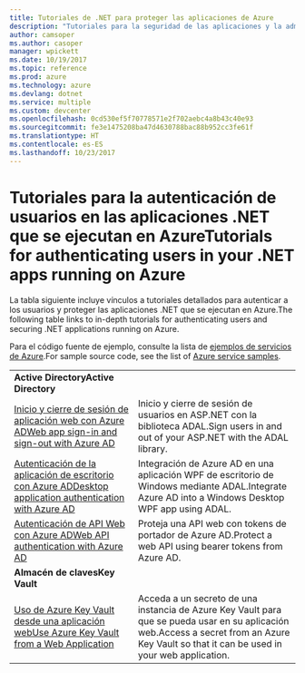 ```yaml
---
title: Tutoriales de .NET para proteger las aplicaciones de Azure
description: "Tutoriales para la seguridad de las aplicaciones y la administración de identidades en las aplicaciones .NET que se ejecutan en Azure."
author: camsoper
ms.author: casoper
manager: wpickett
ms.date: 10/19/2017
ms.topic: reference
ms.prod: azure
ms.technology: azure
ms.devlang: dotnet
ms.service: multiple
ms.custom: devcenter
ms.openlocfilehash: 0cd530ef5f70778571e2f702aebc4a8b43c40e93
ms.sourcegitcommit: fe3e1475208ba47d4630788bac88b952cc3fe61f
ms.translationtype: HT
ms.contentlocale: es-ES
ms.lasthandoff: 10/23/2017
---
```

# <a name="tutorials-for-authenticating-users-in-your-net-apps-running-on-azure"></a><span data-ttu-id="3d1fc-103">Tutoriales para la autenticación de usuarios en las aplicaciones .NET que se ejecutan en Azure</span><span class="sxs-lookup"><span data-stu-id="3d1fc-103">Tutorials for authenticating users in your .NET apps running on Azure</span></span>

<span data-ttu-id="3d1fc-104">La tabla siguiente incluye vínculos a tutoriales detallados para autenticar a los usuarios y proteger las aplicaciones .NET que se ejecutan en Azure.</span><span class="sxs-lookup"><span data-stu-id="3d1fc-104">The following table links to in-depth tutorials for authenticating users and securing .NET applications running on Azure.</span></span>

<span data-ttu-id="3d1fc-105">Para el código fuente de ejemplo, consulte la lista de [ejemplos de servicios de Azure](https://azure.microsoft.com/resources/samples/?platform=dotnet).</span><span class="sxs-lookup"><span data-stu-id="3d1fc-105">For sample source code, see the list of [Azure service samples](https://azure.microsoft.com/resources/samples/?platform=dotnet).</span></span>

| | |
|---|---|
|<span data-ttu-id="3d1fc-106">**Active Directory**</span><span class="sxs-lookup"><span data-stu-id="3d1fc-106">**Active Directory**</span></span>||
| <span data-ttu-id="3d1fc-107">[Inicio y cierre de sesión de aplicación web con Azure AD][1]</span><span class="sxs-lookup"><span data-stu-id="3d1fc-107">[Web app sign-in and sign-out with Azure AD][1]</span></span> | <span data-ttu-id="3d1fc-108">Inicio y cierre de sesión de usuarios en ASP.NET con la biblioteca ADAL.</span><span class="sxs-lookup"><span data-stu-id="3d1fc-108">Sign users in and out of your ASP.NET with the ADAL library.</span></span>
| <span data-ttu-id="3d1fc-109">[Autenticación de la aplicación de escritorio con Azure AD][2]</span><span class="sxs-lookup"><span data-stu-id="3d1fc-109">[Desktop application authentication with Azure AD][2]</span></span>| <span data-ttu-id="3d1fc-110">Integración de Azure AD en una aplicación WPF de escritorio de Windows mediante ADAL.</span><span class="sxs-lookup"><span data-stu-id="3d1fc-110">Integrate Azure AD into a Windows Desktop WPF app using ADAL.</span></span> | 
| <span data-ttu-id="3d1fc-111">[Autenticación de API Web con Azure AD][3]</span><span class="sxs-lookup"><span data-stu-id="3d1fc-111">[Web API authentication with Azure AD][3]</span></span> | <span data-ttu-id="3d1fc-112">Proteja una API web con tokens de portador de Azure AD.</span><span class="sxs-lookup"><span data-stu-id="3d1fc-112">Protect a web API using bearer tokens from Azure AD.</span></span> |
|<span data-ttu-id="3d1fc-113">**Almacén de claves**</span><span class="sxs-lookup"><span data-stu-id="3d1fc-113">**Key Vault**</span></span>||
| <span data-ttu-id="3d1fc-114">[Uso de Azure Key Vault desde una aplicación web][4]</span><span class="sxs-lookup"><span data-stu-id="3d1fc-114">[Use Azure Key Vault from a Web Application][4]</span></span> | <span data-ttu-id="3d1fc-115">Acceda a un secreto de una instancia de Azure Key Vault para que se pueda usar en su aplicación web.</span><span class="sxs-lookup"><span data-stu-id="3d1fc-115">Access a secret from an Azure Key Vault so that it can be used in your web application.</span></span> | 

[1]: /azure/active-directory/develop/active-directory-devquickstarts-webapp-dotnet
[2]: /azure/active-directory/develop/active-directory-devquickstarts-dotnet
[3]: /azure/active-directory/develop/active-directory-devquickstarts-webapi-dotnet
[4]: /azure/key-vault/key-vault-use-from-web-application